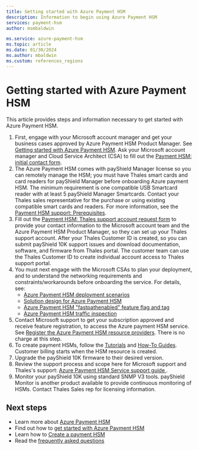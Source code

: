 ```yaml
---
title: Getting started with Azure Payment HSM
description: Information to begin using Azure Payment HSM
services: payment-hsm
author: msmbaldwin

ms.service: azure-payment-hsm
ms.topic: article
ms.date: 01/30/2024
ms.author: mbaldwin
ms.custom: references_regions
---
```


# Getting started with Azure Payment HSM

This article provides steps and information necessary to get started with Azure Payment HSM.

1. First, engage with your Microsoft account manager and get your business cases approved by Azure Payment HSM Product Manager.  See [Getting started with Azure Payment HSM](getting-started.md). Ask your Microsoft account manager and Cloud Service Architect (CSA) to fill out the [Payment HSM: initial contact form](https://forms.office.com/r/yxREMbybct).
1. The Azure Payment HSM comes with payShield Manager license so you can remotely manage the HSM; you must have Thales smart cards and card readers for payShield Manager before onboarding Azure payment HSM. The minimum requirement is one compatible USB Smartcard reader with at least 5 payShield Manager Smartcards. Contact your Thales sales representative for the purchase or using existing compatible smart cards and readers. For more information, see the [Payment HSM support: Prerequisites](support-guide.md#prerequisites).
1. Fill out the [Payment HSM: Thales support account request form](https://forms.office.com/r/tDNPwLCsqB) to provide your contact information to the Microsoft account team and the Azure Payment HSM Product Manager, so they can set up your Thales support account. After your Thales Customer ID is created, so you can submit payShield 10K support issues and download documentation, software, and firmware from Thales portal. The customer team can use the Thales Customer ID to create individual account access to Thales support portal.
1. You must next engage with the Microsoft CSAs to plan your deployment, and to understand the networking requirements and constraints/workarounds before onboarding the service. For details, see:
    - [Azure Payment HSM deployment scenarios](deployment-scenarios.md)
    - [Solution design for Azure Payment HSM](solution-design.md)
    - [Azure Payment HSM "fastpathenabled" feature flag and tag](fastpathenabled.md)
    - [Azure Payment HSM traffic inspection](inspect-traffic.md)
1. Contact Microsoft support to get your subscription approved and receive feature registration, to access the Azure payment HSM service. See [Register the Azure Payment HSM resource providers](register-payment-hsm-resource-providers.md?tabs=azure-cli). There is no charge at this step.
1. To create payment HSMs, follow the [Tutorials](create-payment-hsm.md) and [How-To Guides](register-payment-hsm-resource-providers.md). Customer billing starts when the HSM resource is created.
1. Upgrade the payShield 10K firmware to their desired version.
1. Review the support process and scope here for Microsoft support and Thales's support: [Azure Payment HSM Service support guide ](support-guide.md).
1. Monitor your payShield 10K using standard SNMP V3 tools. payShield Monitor is another product available to provide continuous monitoring of HSMs. Contact Thales Sales rep for licensing information.

## Next steps

- Learn more about [Azure Payment HSM](overview.md)
- Find out how to [get started with Azure Payment HSM](getting-started.md)
- Learn how to [Create a payment HSM](create-payment-hsm.md)
- Read the [frequently asked questions](faq.yml)
